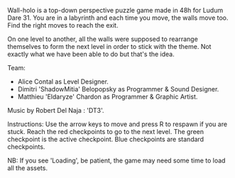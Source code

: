 Wall-holo is a top-down perspective puzzle game made in 48h for Ludum Dare 31.
You are in a labyrinth and each time you move, the walls move too.
Find the right moves to reach the exit.

On one level to another, all the walls were supposed to rearrange themselves to form the next level in order to stick with the theme. Not exactly what we have been able to do but that's the idea.

Team:
 - Alice Contal as Level Designer.
 - Dimitri 'ShadowMitia' Belopopsky as Programmer & Sound Designer.
 - Matthieu 'Eldaryze' Chardon as Programmer & Graphic Artist.

Music by Robert Del Naja : 'DT3'.

Instructions:
Use the arrow keys to move and press R to respawn if you are stuck.
Reach the red checkpoints to go to the next level.
The green checkpoint is the active checkpoint.
Blue checkpoints are standard checkpoints.

NB: If you see 'Loading', be patient, the game may need some time to load all the assets.
